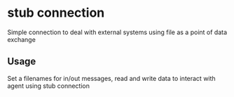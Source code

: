 # stub connection
Simple connection to deal with external systems using file as a point of data exchange

## Usage
Set a filenames for in/out messages, read and write data to interact with agent using stub connection
